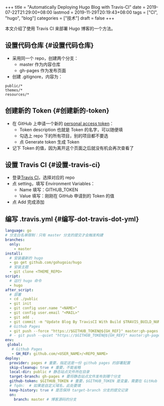 +++
title = "Automatically Deploying Hugo Blog with Travis-CI"
date = 2019-07-22T21:29:00+08:00
lastmod = 2019-11-29T20:19:43+08:00
tags = ["CI", "hugo", "blog"]
categories = ["技术"]
draft = false
+++

本文介绍了使用 Travis CI 来部署 Hugo 博客的一个方法。

<!--more-->


## 设置代码仓库 {#设置代码仓库}

-   采用同一个 repo，创建两个分支：
    -   master 作为内容仓库
    -   gh-pages 作为发布页面
-   创建 .gitignore，内容为：

<!--listend-->

```text
public/*
themes/*
resources/*
```


## 创建新的 Token {#创建新的-token}

-   在 GitHub 上申请一个新的 [personal access token](https://github.com/settings/tokens/new)：
    -   Token description 也就是 Token 的名字，可以随便填
    -   勾选上 repo 下的所有项目，别的项目都不要选
    -   点 Generate token 生成 Token
-   记下 Token 的值，因为离开这个页面之后就没有机会再次查看了


## 设置 Travis CI {#设置-travis-ci}

-   登录[Travis CI](https://travis-ci.org/account/repositories)，选择对应的 repo
-   点 setting，填写 Environment Variables：
    -   Name 填写：GITHUB\_TOKEN
    -   Value 填写：刚刚在 GitHub 申请到的 Token 的值
-   点 Add 完成添加


## 编写 .travis.yml {#编写-dot-travis-dot-yml}

```yaml
language: go
# 分支白名单限制：只有 master 分支的提交才会触发构建
branches:
  only:
    - master
install:
  # 安装最新的 hugo
  - go get github.com/gohugoio/hugo
  # 安装主题
  - git clone <THEME_REPO>
script:
  # 运行 hugo 命令
  - hugo
after_script:
  # 部署
  - cd ./public
  - git init
  - git config user.name "<NAME>"
  - git config user.email "<MAIL>"
  - git add .
  - git commit -m "Update Blog By TravisCI With Build $TRAVIS_BUILD_NUMBER"
  # Github Pages
  - git push --force "https://$GITHUB_TOKEN@${GH_REF}" master:gh-pages
  # - git push --quiet "https://$GITHUB_TOKEN@${GH_REF}" master:gh-pages --tags
env:
 global:
   # Github Pages
   - GH_REF: github.com/<USER_NAME>/<REPO_NAME>
deploy:
  provider: pages # 重要，指定这是一份 github pages 的部署配置
  skip-cleanup: true # 重要，不能省略
  local-dir: public # 静态站点文件所在目录
  target-branch: gh-pages # 要将静态站点文件发布到哪个分支
  github-token: $GITHUB_TOKEN # 重要，$GITHUB_TOKEN 是变量，需要在 GitHub 上申请、再到配置到 Travis
  # fqdn:  # 如果是自定义域名，此处要填
  keep-history: true # 是否保持 target-branch 分支的提交记录
  on:
    branch: master # 博客源码的分支
```
